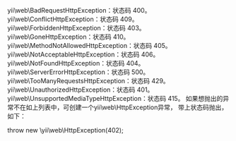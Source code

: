 yii\web\BadRequestHttpException：状态码 400。
yii\web\ConflictHttpException：状态码 409。
yii\web\ForbiddenHttpException：状态码 403。
yii\web\GoneHttpException：状态码 410。
yii\web\MethodNotAllowedHttpException：状态码 405。
yii\web\NotAcceptableHttpException：状态码 406。
yii\web\NotFoundHttpException：状态码 404。
yii\web\ServerErrorHttpException：状态码 500。
yii\web\TooManyRequestsHttpException：状态码 429。
yii\web\UnauthorizedHttpException：状态码 401。
yii\web\UnsupportedMediaTypeHttpException：状态码 415。
如果想抛出的异常不在如上列表中，可创建一个yii\web\HttpException异常， 带上状态码抛出，如下：

throw new \yii\web\HttpException(402);
